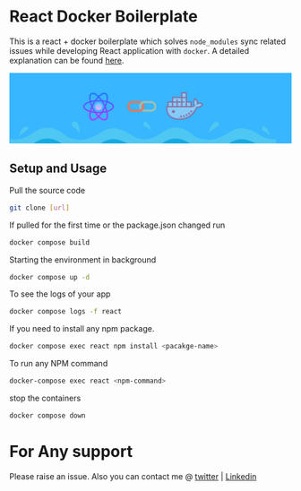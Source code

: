 # React Docker Boilerplate
This is a react + docker boilerplate which solves `node_modules` sync related issues while developing React application with `docker`. A detailed explanation can be found [here](https://medium.com/@sudiptob2/properly-setting-up-react-development-environment-using-docker-a2de46464d0b).

![banner](.temp/banner.png)

## Setup and Usage

Pull the source code

```bash
git clone [url]
```

If pulled for the first time or the package.json changed run

```bash 
docker compose build
```

Starting the environment in background
```bash
docker compose up -d
```

To see the logs of your app

```bash
docker compose logs -f react
```

If you need to install any npm package.

```bash
docker compose exec react npm install <pacakge-name>
```
To run any NPM command

```bash
docker-compose exec react <npm-command>
```

stop the containers

```bash
docker compose down
```

# For Any support
Please raise an issue.  Also you can contact me @ [twitter](https://twitter.com/sudiptob2) | [Linkedin](https://www.linkedin.com/in/sudiptob2/)